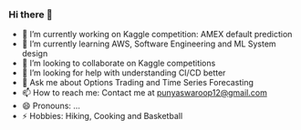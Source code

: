 ### Hi there 👋

- 🔭 I’m currently working on Kaggle competition: AMEX default prediction
- 🌱 I’m currently learning AWS, Software Engineering and ML System design
- 👯 I’m looking to collaborate on Kaggle competitions
- 🤔 I’m looking for help with understanding CI/CD better
- 💬 Ask me about Options Trading and Time Series Forecasting 
- 📫 How to reach me: Contact me at punyaswaroop12@gmail.com
- 😄 Pronouns: ...
- ⚡ Hobbies: Hiking, Cooking and Basketball
